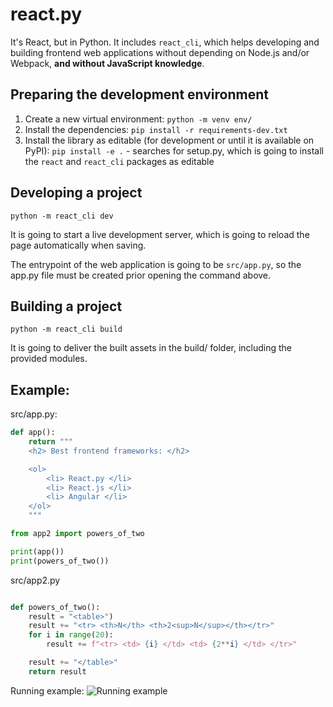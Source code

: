 # react.py

It's React, but in Python. It includes `react_cli`, which helps developing and building frontend web applications without depending on Node.js and/or Webpack, **and without JavaScript knowledge**.

## Preparing the development environment

1. Create a new virtual environment: `python -m venv env/`
2. Install the dependencies: `pip install -r requirements-dev.txt`
3. Install the library as editable (for development or until it is available on PyPI): `pip install -e .` - searches for setup.py, which is going to install the `react` and `react_cli` packages as editable

## Developing a project

    python -m react_cli dev

It is going to start a live development server, which is going to reload the page automatically when saving.

The entrypoint of the web application is going to be `src/app.py`, so the app.py file must be created prior opening the command above.

## Building a project

    python -m react_cli build

It is going to deliver the built assets in the build/ folder, including the provided modules.

## Example:

src/app.py:

```python
def app():
    return """
    <h2> Best frontend frameworks: </h2>

    <ol>
        <li> React.py </li>
        <li> React.js </li>
        <li> Angular </li>
    </ol>
    """

from app2 import powers_of_two

print(app())
print(powers_of_two())
```

src/app2.py
```python

def powers_of_two():
    result = "<table>")
    result += "<tr> <th>N</th> <th>2<sup>N</sup></th></tr>"
    for i in range(20):
        result += f"<tr> <td> {i} </td> <td> {2**i} </td> </tr>"

    result += "</table>"
    return result
```

Running example:
![Running example](pyscript-shot.gif)